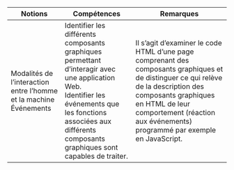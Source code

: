 |Notions|Compétences|Remarques|
|--|--|--|
Modalités de l’interaction entre l’homme et la machine <br> Événements | Identifier les différents composants graphiques permettant d’interagir avec une application Web.<br>Identifier les événements que les fonctions associées aux différents composants graphiques sont capables de traiter. | Il s’agit d’examiner le code HTML d’une page comprenant des composants graphiques et de distinguer ce qui relève de la description des composants graphiques en HTML de leur comportement (réaction aux événements) programmé par exemple en JavaScript.